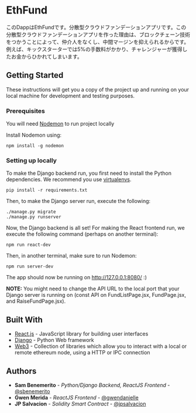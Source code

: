 # EthFund

このDappはEthFundです。分散型クラウドファンデーションアプリです。この分散型クラウドファンデーションアプリを作った理由は、ブロックチェーン技術をつかうことによって、仲介人をなくし、中間マージンを抑えられるからです。
例えば、キックスターターでは5%の手数料がかかり、チャレンジャーが獲得したお金からひかれてしまいます。


## Getting Started

These instructions will get you a copy of the project up and running on your local machine for development and testing purposes. 

### Prerequisites

You will need [Nodemon](https://nodemon.io/) to run project locally 

Install Nodemon using:
```
npm install -g nodemon
```

### Setting up locally

To make the Django backend run, you first need to install the Python dependencies. We recommend you use [virtualenvs](https://docs.python.org/3/library/venv.html).

```
pip install -r requirements.txt
```

Then, to make the Django server run, execute the following:

```
./manage.py migrate
./manage.py runserver
```

Now, the Django backend is all set! For making the React frontend run, we execute the following command (perhaps on another terminal):

```
npm run react-dev
```

Then, in another terminal, make sure to run Nodemon:

```
npm run server-dev
```

The app should now be running on http://127.0.0.1:8080/ :)

__NOTE:__ You might need to change the API URL to the local port that your Django server is running on (const API on FundListPage.jsx, FundPage.jsx, and RaiseFundPage.jsx).


## Built With
* [React.js](https://reactjs.org/) - JavaScript library for building user interfaces
* [Django](https://www.djangoproject.com/) - Python Web framework
* [Web3](https://web3js.readthedocs.io/en/1.0/) - Collection of libraries which allow you to interact with a local or remote ethereum node, using a HTTP or IPC connection

## Authors

* **Sam Benemerito** - *Python/Django Backend, ReactJS Frontend* - [@sbenemerito](https://github.com/sbenemerito)
* **Gwen Merida** - *ReactJS Frontend* - [@gwendanielle](https://github.com/gwendanielle)
* **JP Salvacion** - *Solidity Smart Contract* - [@jpsalvacion](https://github.com/jpsalvacion)

